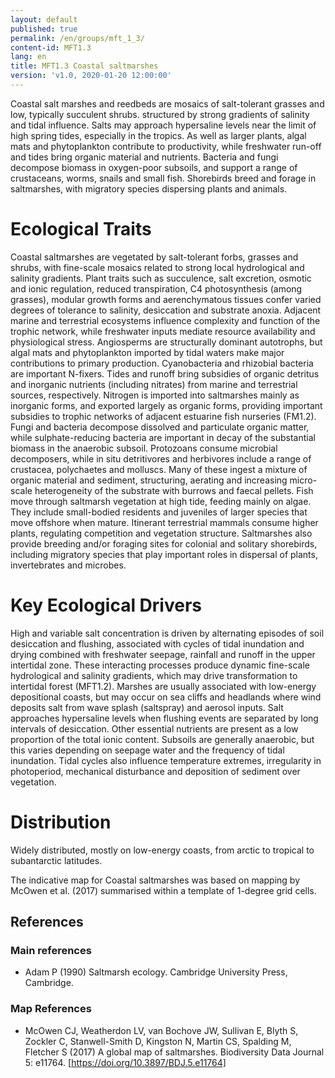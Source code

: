 ```yaml
---
layout: default
published: true
permalink: /en/groups/mft_1_3/
content-id: MFT1.3
lang: en
title: MFT1.3 Coastal saltmarshes
version: 'v1.0, 2020-01-20 12:00:00'
---
```

Coastal salt marshes and reedbeds are mosaics of salt-tolerant grasses and low, typically succulent shrubs. structured by strong gradients of salinity and tidal influence. Salts may approach hypersaline levels near the limit of high spring tides, especially in the tropics. As well as larger plants, algal mats and phytoplankton contribute to productivity, while freshwater run-off and tides bring organic material and nutrients. Bacteria and fungi decompose biomass in oxygen-poor subsoils, and support a range of crustaceans, worms, snails and small fish. Shorebirds breed and forage in saltmarshes, with migratory species dispersing plants and animals.

# Ecological Traits

Coastal saltmarshes are vegetated by salt-tolerant forbs, grasses and shrubs, with fine-scale mosaics related to strong local hydrological and salinity gradients. Plant traits such as succulence, salt excretion, osmotic and ionic regulation, reduced transpiration, C4 photosynthesis (among grasses), modular growth forms and aerenchymatous tissues confer varied degrees of tolerance to salinity, desiccation and substrate anoxia. Adjacent marine and terrestrial ecosystems influence complexity and function of the trophic network, while freshwater inputs mediate resource availability and physiological stress. Angiosperms are structurally dominant autotrophs, but algal mats and phytoplankton imported by tidal waters make major contributions to primary production. Cyanobacteria and rhizobial bacteria are important N-fixers. Tides and runoff bring subsidies of organic detritus and inorganic nutrients (including nitrates) from marine and terrestrial sources, respectively. Nitrogen is imported into saltmarshes mainly as inorganic forms, and exported largely as organic forms, providing important subsidies to trophic networks of adjacent estuarine fish nurseries (FM1.2). Fungi and bacteria decompose dissolved and particulate organic matter, while sulphate-reducing bacteria are important in decay of the substantial biomass in the anaerobic subsoil. Protozoans consume microbial decomposers, while in situ detritivores and herbivores include a range of crustacea, polychaetes and molluscs. Many of these ingest a mixture of organic material and sediment, structuring, aerating and increasing micro-scale heterogeneity of the substrate with burrows and faecal pellets. Fish move through saltmarsh vegetation at high tide, feeding mainly on algae. They include small-bodied residents and juveniles of larger species that move offshore when mature. Itinerant terrestrial mammals consume higher plants, regulating competition and vegetation structure. Saltmarshes also provide breeding and/or foraging sites for colonial and solitary shorebirds, including migratory species that play important roles in dispersal of plants, invertebrates and microbes.

# Key Ecological Drivers

High and variable salt concentration is driven by alternating episodes of soil desiccation and flushing, associated with cycles of tidal inundation and drying combined with freshwater seepage, rainfall and runoff in the upper intertidal zone. These interacting processes produce dynamic fine-scale hydrological and salinity gradients, which may drive transformation to intertidal forest (MFT1.2). Marshes are usually associated with low-energy depositional coasts, but may occur on sea cliffs and headlands where wind deposits salt from wave splash (saltspray) and aerosol inputs. Salt approaches hypersaline levels when flushing events are separated by long intervals of desiccation. Other essential nutrients are present as a low proportion of the total ionic content. Subsoils are generally anaerobic, but this varies depending on seepage water and the frequency of tidal inundation. Tidal cycles also influence temperature extremes, irregularity in photoperiod, mechanical disturbance and deposition of sediment over vegetation.

# Distribution

Widely distributed, mostly on low-energy coasts, from arctic to tropical to subantarctic latitudes.

The indicative map for Coastal saltmarshes was based on mapping by McOwen et al. (2017) summarised within a template of 1-degree grid cells.


## References
### Main references
* Adam P (1990) Saltmarsh ecology. Cambridge University Press, Cambridge.
### Map References
* McOwen CJ, Weatherdon LV, van Bochove JW, Sullivan E, Blyth S, Zockler C, Stanwell-Smith D, Kingston N, Martin CS, Spalding M, Fletcher S (2017) A global map of saltmarshes. Biodiversity Data Journal 5: e11764. [https://doi.org/10.3897/BDJ.5.e11764]
